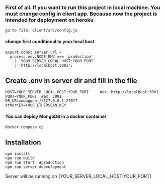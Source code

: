 ### First of all. If you want to run this project in local machine. You must change config in client app. Because now the project is intended for deployment on heroku

```
go to file: client/src/config.js
```

#### change first conditional to your local host

```
export const server_url =
  process.env.NODE_ENV === 'production'
    ? 'YOUR_SERVER_LOCAL_HOST:YOUR_PORT'
    : 'http://localhost:3001';
```

## Create .env in server dir and fill in the  file

```
HOST=YOUR_SERVER_LOCAL_HOST:YOUR_PORT     #ex. http://localhost:3001
PORT=YOUR_PORT  #ex. 3001
DB_URL=mongodb://127.0.0.1:27017
etherKEY=YOUR_ETHERSCAN_KEY
```

#### You can deploy MongoDB in a docker container

```
docker compose up
```

## Installation

```
npm install
npm run build
npm run start  #production
npm run server #development
```

Server will be running on {YOUR_SERVER_LOCAL_HOST:YOUR_PORT}